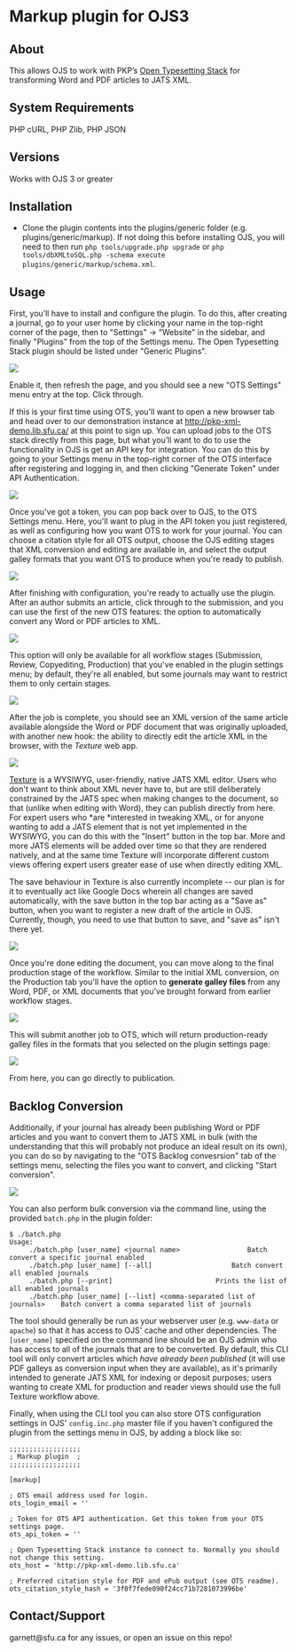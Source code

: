 Markup plugin for OJS3
======================

About
-----

This allows OJS to work with PKP’s [Open Typesetting Stack](https://pkp.sfu.ca/open-typesetting-stack/) for transforming Word and PDF articles to JATS XML.

System Requirements
-------------------

PHP cURL, PHP Zlib, PHP JSON

Versions
--------

Works with OJS 3 or greater

Installation
------------

-   Clone the plugin contents into the plugins/generic folder (e.g. plugins/generic/markup). If not doing this before installing OJS, you will need to then run `php tools/upgrade.php upgrade` or `php tools/dbXMLtoSQL.php -schema execute plugins/generic/markup/schema.xml`.

Usage
-----

First, you’ll have to install and configure the plugin. To do this, after creating a journal, go to your user home by clicking your name in the top-right corner of the page, then to "Settings" -\> "Website" in the sidebar, and finally "Plugins" from the top of the Settings menu. The Open Typesetting Stack plugin should be listed under "Generic Plugins".

![](https://github.com/kaschioudi/ojs3-markup/blob/master/readme-images/plugins.png?raw=true)

Enable it, then refresh the page, and you should see a new "OTS Settings" menu entry at the top. Click through.

If this is your first time using OTS, you'll want to open a new browser tab and head over to our demonstration instance at <http://pkp-xml-demo.lib.sfu.ca/> at this point to sign up. You can upload jobs to the OTS stack directly from this page, but what you’ll want to do to use the functionality in OJS is get an API key for integration. You can do this by going to your Settings menu in the top-right corner of the OTS interface after registering and logging in, and then clicking "Generate Token" under API Authentication.

![](https://github.com/kaschioudi/ojs3-markup/blob/master/readme-images/otsapikey.png?raw=true)

Once you've got a token, you can pop back over to OJS, to the OTS Settings menu. Here, you'll want to plug in the API token you just registered, as well as configuring how you want OTS to work for your journal. You can choose a citation style for all OTS output, choose the OJS editing stages that XML conversion and editing are available in, and select the output galley formats that you want OTS to produce when you're ready to publish.

![](https://github.com/kaschioudi/ojs3-markup/blob/master/readme-images/otssettings.png?raw=true)

After finishing with configuration, you're ready to actually use the plugin. After an author submits an article, click through to the submission, and you can use the first of the new OTS features: the option to automatically convert any Word or PDF articles to XML.

![](https://github.com/kaschioudi/ojs3-markup/blob/master/readme-images/convert.png?raw=true)

This option will only be available for all workflow stages (Submission, Review, Copyediting, Production) that you've enabled in the plugin settings menu; by default, they're all enabled, but some journals may want to restrict them to only certain stages.

![](https://github.com/kaschioudi/ojs3-markup/blob/master/readme-images/complete.png?raw=true)

After the job is complete, you should see an XML version of the same article available alongside the Word or PDF document that was originally uploaded, with another new hook: the ability to directly edit the article XML in the browser, with the *Texture* web app.

![](https://github.com/kaschioudi/ojs3-markup/blob/master/readme-images/edit.png?raw=true)

​[Texture](https://github.com/substance/texture) is a WYSIWYG, user-friendly, native JATS XML editor. Users who don't want to think about XML never have to, but are still deliberately constrained by the JATS spec when making changes to the document, so that (unlike when editing with Word), they can publish directly from here. For expert users who *are *interested in tweaking XML, or for anyone wanting to add a JATS element that is not yet implemented in the WYSIWYG, you can do this with the "Insert" button in the top bar. More and more JATS elements will be added over time so that they are rendered natively, and at the same time Texture will incorporate different custom views offering expert users greater ease of use when directly editing XML.

The save behaviour in Texture is also currently incomplete -- our plan is for it to eventually act like Google Docs wherein all changes are saved automatically, with the save button in the top bar acting as a "Save as" button, when you want to register a new draft of the article in OJS. Currently, though, you need to use that button to save, and "save as" isn't there yet.

![](https://github.com/kaschioudi/ojs3-markup/blob/master/readme-images/texture.png?raw=true)

Once you're done editing the document, you can move along to the final production stage of the workflow. Similar to the initial XML conversion, on the Production tab you'll have the option to **generate galley files** from any Word, PDF, or XML documents that you've brought forward from earlier workflow stages.

![](https://github.com/kaschioudi/ojs3-markup/blob/master/readme-images/galley.png?raw=true)

This will submit another job to OTS, which will return production-ready galley files in the formats that you selected on the plugin settings page:

![](https://github.com/kaschioudi/ojs3-markup/blob/master/readme-images/galleys.png?raw=true)

​From here, you can go directly to publication.


Backlog Conversion
-----

Additionally, if your journal has already been publishing Word or PDF articles and you want to convert them to JATS XML in bulk (with the understanding that this will probably not produce an ideal result on its own), you can do so by navigating to the "OTS Backlog convesrsion" tab of the settings menu, selecting the files you want to convert, and clicking "Start conversion".

![](https://github.com/kaschioudi/ojs3-markup/blob/master/readme-images/backlog.png?raw=true)

You can also perform bulk conversion via the command line, using the provided `batch.php` in the plugin folder:

    $ ./batch.php
    Usage: 
         ./batch.php [user_name] <journal name>                 Batch convert a specific journal enabled
         ./batch.php [user_name] [--all]                    Batch convert all enabled journals
         ./batch.php [--print]                          Prints the list of all enabled journals
         ./batch.php [user_name] [--list] <comma-separated list of journals>    Batch convert a comma separated list of journals

The tool should generally be run as your webserver user (e.g. `www-data` or `apache`) so that it has access to OJS' cache and other dependencies. The `[user_name]` specified on the command line should be an OJS admin who has access to all of the journals that are to be converted. By default, this CLI tool will only convert articles which *have already been published* (it will use PDF galleys as conversion input when they are available), as it's primarily intended to generate JATS XML for indexing or deposit purposes; users wanting to create XML for production and reader views should use the full Texture workflow above.

Finally, when using the CLI tool you can also store OTS configuration settings in OJS' `config.inc.php` master file if you haven't configured the plugin from the settings menu in OJS, by adding a block like so:

    ;;;;;;;;;;;;;;;;;;
    ; Markup plugin  ;
    ;;;;;;;;;;;;;;;;;;
    
    [markup]
    
    ; OTS email address used for login.
    ots_login_email = ''
    
    ; Token for OTS API authentication. Get this token from your OTS settings page.
    ots_api_token = '' 
    
    ; Open Typesetting Stack instance to connect to. Normally you should not change this setting.
    ots_host = 'http://pkp-xml-demo.lib.sfu.ca'
    
    ; Preferred citation style for PDF and ePub output (see OTS readme).
    ots_citation_style_hash = '3f0f7fede090f24cc71b7281073996be'


Contact/Support
---------------

garnett\@sfu.ca for any issues, or open an issue on this repo!
